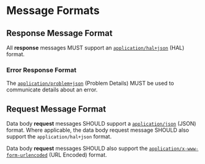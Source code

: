 # Message Formats

## Response Message Format
All **response** messages MUST support an [`application/hal+json`](http://stateless.co/hal_specification.html) (HAL) format.

### Error Response Format
The [`application/problem+json`](https://tools.ietf.org/html/rfc7807) (Problem Details) MUST be used to communicate details about an error.

## Request Message Format
Data body **request** messages SHOULD support a [`application/json`](http://www.json.org) (JSON) format. Where applicable, the data body request message SHOULD also support the `application/hal+json` format.

Data body **request** messages SHOULD also support the [`application/x-www-form-urlencoded`](https://tools.ietf.org/html/rfc1866#section-8.2.1) (URL Encoded) format.



